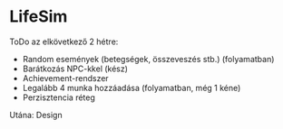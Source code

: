 # LifeSim
 
ToDo az elkövetkező 2 hétre:
- Random események (betegségek, összeveszés stb.) (folyamatban)
- Barátkozás NPC-kkel (kész)
- Achievement-rendszer
- Legalább 4 munka hozzáadása (folyamatban, még 1 kéne)
- Perzisztencia réteg

Utána:
Design
